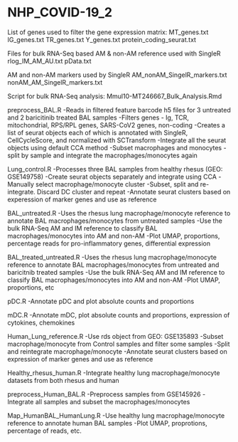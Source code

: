 # NHP_COVID-19_2

List of genes used to filter the gene expression matrix:
MT_genes.txt
IG_genes.txt
TR_genes.txt
Y_genes.txt
protein_coding_seurat.txt

Files for bulk RNA-Seq based AM & non-AM reference used with SingleR
rlog_IM_AM_AU.txt
pData.txt

AM and non-AM markers used by SingleR
AM_nonAM_SingelR_markers.txt
nonAM_AM_SingelR_markers.txt

Script for bulk RNA-Seq analysis:
Mmul10-MT246667_Bulk_Analysis.Rmd

preprocess_BAL.R
-Reads in filtered feature barcode h5 files for 3 untreated and 2 baricitinib treated BAL samples
-Filters genes - Ig, TCR, mitochondrial, RPS/RPL genes, SARS-CoV2 genes, non-coding
-Creates a list of seurat objects each of which is annotated with SingleR, CellCycleScore, and normalized with SCTransform
-Integrate all the seurat objects using default CCA method
-Subset macrophages and monocytes - split by sample and integrate the macrophages/monocytes again

Lung_control.R
-Processes three BAL samples from healthy rhesus (GEO: GSE149758)
-Create seurat objects separately and integrate using CCA
-Manually select macrophage/monocyte cluster
-Subset, split and re-integrate. Discard DC cluster and repeat
-Annotate seurat clusters based on experession of marker genes and use as reference

BAL_untreated.R
-Uses the rhesus lung macrophage/monocyte reference to annotate BAL macrophages/monocytes from untreated samples
-Use the bulk RNA-Seq AM and IM reference to classify BAL macrophages/monocytes into AM and non-AM
-Plot UMAP, proportions, percentage reads for pro-inflammatory genes, differential expression

BAL_treated_untreated.R
-Uses the rhesus lung macrophage/monocyte reference to annotate BAL macrophages/monocytes from untreated
 and baricitnib treated samples
-Use the bulk RNA-Seq AM and IM reference to classify BAL macrophages/monocytes into AM and non-AM
-Plot UMAP, proportions, etc

pDC.R
-Annotate pDC and plot absolute counts and proportions

mDC.R
-Annotate mDC, plot absolute counts and proportions, expression of cytokines, chemokines

Human_Lung_reference.R
-Use rds object from GEO: GSE135893
-Subset macrophage/monocyte from Control samples and filter some samples
-Split and reintegrate macrophage/monocyte
-Annotate seurat clusters based on expression of marker genes and use as reference

Healthy_rhesus_human.R
-Integrate healthy lung macrophage/monocyte datasets from both rhesus and human

preprocess_Human_BAL.R
-Preprocess samples from GSE145926
-Integrate all samples and subset the macrophages/monocytes 

Map_HumanBAL_HumanLung.R
-Use healthy lung macrophage/monocyte reference to annotate human BAL samples
-Plot UMAP, proprotions, percentage of reads, etc.




